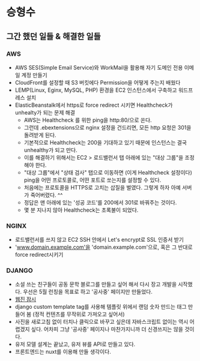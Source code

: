 # 승형수
## 그간 했던 일들 & 해결한 일들

### AWS
- AWS SES(Simple Email Service)와 WorkMail을 활용해 자기 도메인 전용 이메일 계정 만들기
- CloudFront를 설정할 때 S3 버킷에다 Permission을 어떻게 주는지 배웠다
- LEMP(Linux, Eginx, MySQL, PHP) 환경을 EC2 인스턴스에서 구축하고 워드프레스 설치
- ElasticBeanstalk에서 https로 force redirect 시키면 Healthcheck가 unhealty가 되는 문제 해결
    - AWS는 Healthcheck 를 위한 ping을 http:80/으로 쏜다.
    - 그런데 .ebextensions으로 nginx 설정을 건드리면, 모든 http 요청은 301을 돌려받게 된다.
    - 기본적으로 Healthcheck는 200을 기대하고 있기 때문에 인스턴스는 결국 unhealthy가 되고 만다.
    - 이를 해결하기 위해서는 EC2 > 로드밸런서 탭 아래에 있는 "대상 그룹"을 조정해야 한다.
    - "대상 그룹"에서 "상태 검사" 탭으로 이동하면 (이게 Healthcheck 설정이다) ping을 어떤 프로토콜로, 어떤 포트로 쏘는지를 설정할 수 있다.
    - 처음에는 프로토콜을 HTTPS로 고치는 삽질을 벌였다. 그렇게 하자 아예 서버가 죽어버렸다. ^^ 
    - 정답은 맨 아래에 있는 '성공 코드'를 200에서 301로 바꿔주는 것이다.
    - 몇 분 지나지 않아 Healthcheck는 초록불이 되었다.

### NGINX
- 로드밸런서를 쓰지 않고 EC2 SSH 안에서 Let's encrypt로 SSL 인증서 받기
- 'www.domain.example.com'을 'domain.example.com'으로, 혹은 그 반대로 force redirect시키기

### DJANGO
- 소설 쓰는 친구들이 공동 문학 블로그를 만들고 싶어 해서 다시 장고 개발을 시작했다. 우선은 5월 런칭을 목표로 하고 '공사중' 페이지만 만들었다.
- [웹진 잠시](https://zamsee.com) 
- django custom template tag를 사용해 템플릿 위에서 랜덤 숫자 만드는 태그 만들어 봄 (정적 컨텐츠를 무작위로 가져오고 싶어서)
- 사진을 새로고침 없이 터치나 클릭으로 바꾸고 싶은데 자바스크립트 없이는 역시 어렵겠지 싶다. 어차피 그냥 '공사중' 페이지나 마찬가지니까 더 신경쓰지는 않을 것이다.
- 유저 모델 설계는 끝났고, 유저 뷰를 API로 만들고 있다.
- 프론트엔드는 nuxt를 이용해 만들 생각이다.
 
